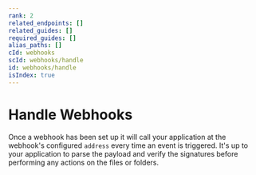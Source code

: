 ```yaml
---
rank: 2
related_endpoints: []
related_guides: []
required_guides: []
alias_paths: []
cId: webhooks
scId: webhooks/handle
id: webhooks/handle
isIndex: true
---
```

# Handle Webhooks

Once a webhook has been set up it will call your application at the webhook's
configured `address` every time an event is triggered. It's up to your
application to parse the payload and verify the signatures before performing any
actions on the files or folders.
